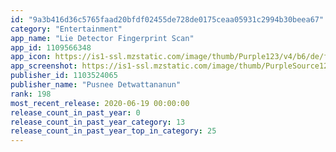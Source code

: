 ```yaml
---
id: "9a3b416d36c5765faad20bfdf02455de728de0175ceaa05931c2994b30beea67"
category: "Entertainment"
app_name: "Lie Detector Fingerprint Scan"
app_id: 1109566348
app_icon: https://is1-ssl.mzstatic.com/image/thumb/Purple123/v4/b6/de/fe/b6defe6b-4845-9cc7-d4dc-05cc983c2d0c/AppIcon-1x_U007emarketing-0-10-85-220.png/1024x1024bb.png
app_screenshot: https://is1-ssl.mzstatic.com/image/thumb/PurpleSource123/v4/c8/e5/98/c8e5986e-3d9e-003e-4456-ebeac215b55f/951b5c6b-b94c-4bea-a456-089288432d4d_screen-1.png/1242x2688bb.png
publisher_id: 1103524065
publisher_name: "Pusnee Detwattananun"
rank: 198
most_recent_release: 2020-06-19 00:00:00
release_count_in_past_year: 0
release_count_in_past_year_category: 13
release_count_in_past_year_top_in_category: 25
---
```

